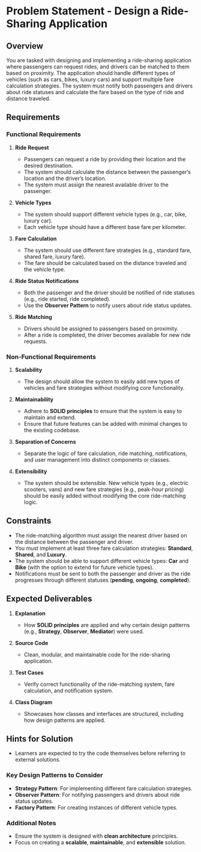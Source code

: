 # Problem Statement - Design a Ride-Sharing Application

## Overview  
You are tasked with designing and implementing a ride-sharing application where passengers can request rides, and drivers can be matched to them based on proximity. The application should handle different types of vehicles (such as cars, bikes, luxury cars) and support multiple fare calculation strategies. The system must notify both passengers and drivers about ride statuses and calculate the fare based on the type of ride and distance traveled.

## Requirements  

### Functional Requirements  
1. **Ride Request**  
    - Passengers can request a ride by providing their location and the desired destination.  
    - The system should calculate the distance between the passenger’s location and the driver’s location.  
    - The system must assign the nearest available driver to the passenger.  

2. **Vehicle Types**  
    - The system should support different vehicle types (e.g., car, bike, luxury car).  
    - Each vehicle type should have a different base fare per kilometer.  

3. **Fare Calculation**  
    - The system should use different fare strategies (e.g., standard fare, shared fare, luxury fare).  
    - The fare should be calculated based on the distance traveled and the vehicle type.  

4. **Ride Status Notifications**  
    - Both the passenger and the driver should be notified of ride statuses (e.g., ride started, ride completed).  
    - Use the **Observer Pattern** to notify users about ride status updates.  

5. **Ride Matching**  
    - Drivers should be assigned to passengers based on proximity.  
    - After a ride is completed, the driver becomes available for new ride requests.  

### Non-Functional Requirements  
1. **Scalability**  
    - The design should allow the system to easily add new types of vehicles and fare strategies without modifying core functionality.  

2. **Maintainability**  
    - Adhere to **SOLID principles** to ensure that the system is easy to maintain and extend.  
    - Ensure that future features can be added with minimal changes to the existing codebase.  

3. **Separation of Concerns**  
    - Separate the logic of fare calculation, ride matching, notifications, and user management into distinct components or classes.  

4. **Extensibility**  
    - The system should be extensible. New vehicle types (e.g., electric scooters, vans) and new fare strategies (e.g., peak-hour pricing) should be easily added without modifying the core ride-matching logic.  

## Constraints  
- The ride-matching algorithm must assign the nearest driver based on the distance between the passenger and driver.  
- You must implement at least three fare calculation strategies: **Standard**, **Shared**, and **Luxury**.  
- The system should be able to support different vehicle types: **Car** and **Bike** (with the option to extend for future vehicle types).  
- Notifications must be sent to both the passenger and driver as the ride progresses through different statuses (**pending**, **ongoing**, **completed**).  

## Expected Deliverables  
1. **Explanation**  
    - How **SOLID principles** are applied and why certain design patterns (e.g., **Strategy**, **Observer**, **Mediator**) were used.  

2. **Source Code**  
    - Clean, modular, and maintainable code for the ride-sharing application.  

3. **Test Cases**  
    - Verify correct functionality of the ride-matching system, fare calculation, and notification system.  

4. **Class Diagram**  
    - Showcases how classes and interfaces are structured, including how design patterns are applied.  

## Hints for Solution  
- Learners are expected to try the code themselves before referring to external solutions.  

### Key Design Patterns to Consider  
- **Strategy Pattern**: For implementing different fare calculation strategies.  
- **Observer Pattern**: For notifying passengers and drivers about ride status updates.  
- **Factory Pattern**: For creating instances of different vehicle types.  

### Additional Notes  
- Ensure the system is designed with **clean architecture** principles.  
- Focus on creating a **scalable**, **maintainable**, and **extensible** solution.  
